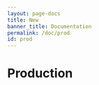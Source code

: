 ```yaml
---
layout: page-docs
title: New
banner_title: Documentation
permalink: /doc/prod
id: prod
---
```


# Production
